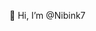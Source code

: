 👋 Hi, I’m @Nibink7
<!---
Nibink7/Nibink7 is a ✨ special ✨ repository because its `README.md` (this file) appears on your GitHub profile.
You can click the Preview link to take a look at your changes.
--->
